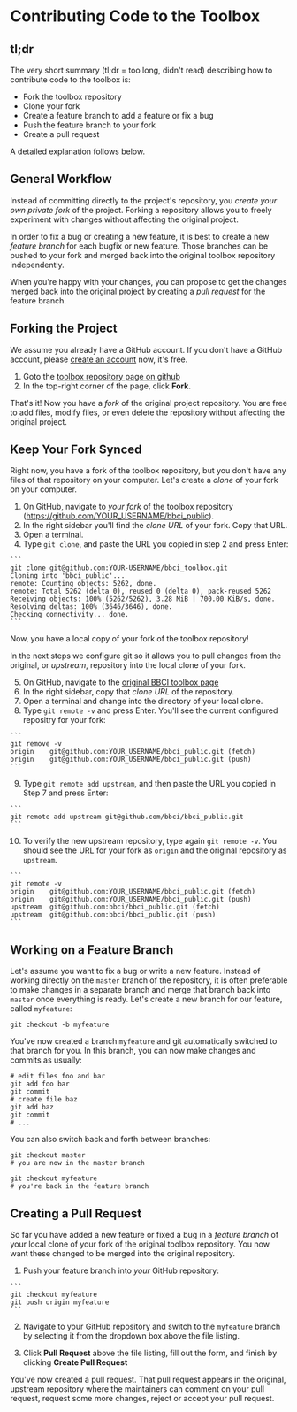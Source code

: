 # Contributing Code to the Toolbox


## tl;dr

The very short summary (tl;dr = too long, didn't read) describing how to
contribute code to the toolbox is:

  * Fork the toolbox repository
  * Clone your fork
  * Create a feature branch to add a feature or fix a bug
  * Push the feature branch to your fork
  * Create a pull request

A detailed explanation follows below.


## General Workflow

Instead of committing directly to the project's repository, you *create your own
private fork* of the project. Forking a repository allows you to freely
experiment with changes without affecting the original project.

In order to fix a bug or creating a new feature, it is best to create a new
*feature branch* for each bugfix or new feature. Those branches can be pushed to
your fork and merged back into the original toolbox repository independently.

When you're happy with your changes, you can propose to get the changes merged
back into the original project by creating a *pull request* for the feature
branch.


## Forking the Project

We assume you already have a GitHub account. If you don't have a GitHub account,
please [create an account][join_github] now, it's free.

  1. Goto the [toolbox repository page on github][bbci_public]
  2. In the top-right corner of the page, click **Fork**.

That's it! Now you have a *fork* of the original project repository. You are
free to add files, modify files, or even delete the repository without affecting
the original project.


## Keep Your Fork Synced

Right now, you have a fork of the toolbox repository, but you don't have any
files of that repository on your computer. Let's create a *clone* of your fork
on your computer.

  1. On GitHub, navigate to *your fork* of the toolbox repository
     (https://github.com/YOUR_USERNAME/bbci_public).
  2. In the right sidebar you'll find the *clone URL* of your fork. Copy that
     URL.
  3. Open a terminal.
  4. Type `git clone`, and paste the URL you copied in step 2 and press Enter:

    ```
    git clone git@github.com:YOUR-USERNAME/bbci_toolbox.git
    Cloning into 'bbci_public'...
    remote: Counting objects: 5262, done.
    remote: Total 5262 (delta 0), reused 0 (delta 0), pack-reused 5262
    Receiving objects: 100% (5262/5262), 3.28 MiB | 700.00 KiB/s, done.
    Resolving deltas: 100% (3646/3646), done.
    Checking connectivity... done.
    ```

Now, you have a local copy of your fork of the toolbox repository!

In the next steps we configure git so it allows you to pull changes from the
original, or *upstream*, repository into the local clone of your fork.

  5. On GitHub, navigate to the [original BBCI toolbox page][bbci_public]
  6. In the right sidebar, copy that *clone URL* of the repository.
  7. Open a terminal and change into the directory of your local clone.
  8. Type `git remote -v` and press Enter. You'll see the current configured
     repositry for your fork:

    ```
    git remove -v
    origin    git@github.com:YOUR_USERNAME/bbci_public.git (fetch)
    origin    git@github.com:YOUR_USERNAME/bbci_public.git (push)
    ```

  9. Type `git remote add upstream`, and then paste the URL you copied in Step 7
     and press Enter:

    ```
    git remote add upstream git@github.com/bbci/bbci_public.git
    ```

  10. To verify the new upstream repository, type again `git remote -v`. You
      should see the URL for your fork as `origin` and the original repository
      as `upstream`.

    ```
    git remote -v
    origin    git@github.com:YOUR_USERNAME/bbci_public.git (fetch)
    origin    git@github.com:YOUR_USERNAME/bbci_public.git (push)
    upstream  git@github.com:bbci/bbci_public.git (fetch)
    upstream  git@github.com:bbci/bbci_public.git (push)
    ```


## Working on a Feature Branch

Let's assume you want to fix a bug or write a new feature. Instead of working
directly on the `master` branch of the repository, it is often preferable to
make changes in a separate branch and merge that branch back into `master` once
everything is ready. Let's create a new branch for our feature, called
`myfeature`:

```
git checkout -b myfeature
```

You've now created a branch `myfeature` and git automatically switched to that
branch for you. In this branch, you can now make changes and commits as usually:

```
# edit files foo and bar
git add foo bar
git commit
# create file baz
git add baz
git commit
# ...
```

You can also switch back and forth between branches:

```
git checkout master
# you are now in the master branch

git checkout myfeature
# you're back in the feature branch
```

## Creating a Pull Request

So far you have added a new feature or fixed a bug in a *feature branch* of your
local clone of your fork of the original toolbox repository. You now want these
changed to be merged into the original repository.

  1. Push your feature branch into *your* GitHub repository:

    ```
    git checkout myfeature
    git push origin myfeature
    ```

  2. Navigate to your GitHub repository and switch to the `myfeature` branch by
     selecting it from the dropdown box above the file listing.

  3. Click **Pull Request** above the file listing, fill out the form, and
     finish by clicking **Create Pull Request**

You've now created a pull request. That pull request appears in the original,
upstream repository where the maintainers can comment on your pull request,
request some more changes, reject or accept your pull request.


[bbci_public]: https://github.com/bbci/bbci_public
[join_github]: https://github.com/join


